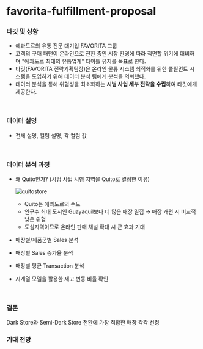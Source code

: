 # favorita-fulfillment-proposal
### 타깃 및 상황
- 에콰도르의 유통 전문 대기업 FAVORITA 그룹
- 고객의 구매 패턴이 온라인으로 전환 중인 시장 환경에 따라 직면할 위기에 대비하며 "에콰도르 최대의 유통업계" 타이틀 유지를 목표로 한다.
- 타깃(FAVORITA 전략기획팀장)은 온라인 물류 시스템 최적화를 위한 풀필먼트 시스템을 도입하기 위해 데이터 분석 팀에게 분석을 의뢰했다.
- 데이터 분석을 통해 위험성을 최소화하는 **시범 사업 세부 전략을 수립**하여 타깃에게 제공한다.
<br>

### 데이터 설명
- 전체 설명, 컬럼 설명, 각 컬럼 값
<br>

### 데이터 분석 과정
- 왜 Quito인가? (시범 사업 시행 지역을 Quito로 결정한 이유)
  
    ![quitostore](https://github.com/kseob758/favorita-fulfillment-proposal/assets/125840318/1a15412a-faa6-46e7-9bbc-163fc583c4d6)
  - Quito는 에콰도르의 수도
  - 인구수 최대 도시인 Guayaquil보다 더 많은 매장 밀집 → 매장 개편 시 비교적 낮은 위험
  - 도심지역이므로 온라인 판매 채널 확대 시 큰 효과 기대
- 매장별/제품군별 Sales 분석
- 매장별 Sales 증가율 분석
- 매장별 평균 Transaction 분석
- 시계열 모델을 활용한 재고 변동 비율 확인
<br>

### 결론
Dark Store와 Semi-Dark Store 전환에 가장 적합한 매장 각각 선정
<br>

### 기대 전망
